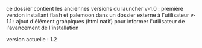 ce dossier contient les anciennes versions du launcher
v-1.0 : première version installant flash et palemoon dans un dossier externe à l'utilisateur
v-1.1 : ajout d'élément grahpiques (html natif) pour informer l'utilisateur de l'avancement de l'installation

version actuelle : 1.2
